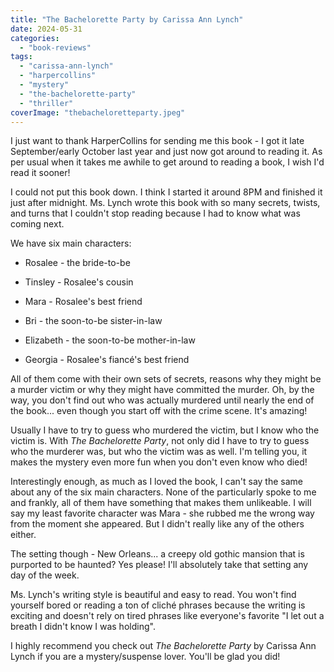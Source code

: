 ```yaml
---
title: "The Bachelorette Party by Carissa Ann Lynch"
date: 2024-05-31
categories: 
  - "book-reviews"
tags: 
  - "carissa-ann-lynch"
  - "harpercollins"
  - "mystery"
  - "the-bachelorette-party"
  - "thriller"
coverImage: "thebacheloretteparty.jpeg"
---
```


I just want to thank HarperCollins for sending me this book - I got it late September/early October last year and just now got around to reading it. As per usual when it takes me awhile to get around to reading a book, I wish I'd read it sooner!

I could not put this book down. I think I started it around 8PM and finished it just after midnight. Ms. Lynch wrote this book with so many secrets, twists, and turns that I couldn't stop reading because I had to know what was coming next.

We have six main characters:

- Rosalee - the bride-to-be

- Tinsley - Rosalee's cousin

- Mara - Rosalee's best friend

- Bri - the soon-to-be sister-in-law

- Elizabeth - the soon-to-be mother-in-law

- Georgia - Rosalee's fiancé's best friend

All of them come with their own sets of secrets, reasons why they might be a murder victim or why they might have committed the murder. Oh, by the way, you don't find out who was actually murdered until nearly the end of the book... even though you start off with the crime scene. It's amazing!

Usually I have to try to guess who murdered the victim, but I know who the victim is. With _The Bachelorette Party_, not only did I have to try to guess who the murderer was, but who the victim was as well. I'm telling you, it makes the mystery even more fun when you don't even know who died!

Interestingly enough, as much as I loved the book, I can't say the same about any of the six main characters. None of the particularly spoke to me and frankly, all of them have something that makes them unlikeable. I will say my least favorite character was Mara - she rubbed me the wrong way from the moment she appeared. But I didn't really like any of the others either.

The setting though - New Orleans... a creepy old gothic mansion that is purported to be haunted? Yes please! I'll absolutely take that setting any day of the week.

Ms. Lynch's writing style is beautiful and easy to read. You won't find yourself bored or reading a ton of cliché phrases because the writing is exciting and doesn't rely on tired phrases like everyone's favorite "I let out a breath I didn't know I was holding".

I highly recommend you check out _The Bachelorette Party_ by Carissa Ann Lynch if you are a mystery/suspense lover. You'll be glad you did!
